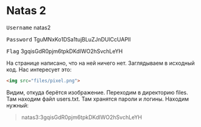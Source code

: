 # Natas 2
<kbd>Username</kbd> natas2

<kbd>Password</kbd> TguMNxKo1DSa1tujBLuZJnDUlCcUAPlI

<kbd>Flag</kbd> 3gqisGdR0pjm6tpkDKdIWO2hSvchLeYH

На странице написано, что на ней ничего нет. Заглядываем в исходный код. Нас интересует это:
```html
<img src="files/pixel.png">
```
Видим, откуда берётся изображение. Переходим в директорию files. Там находим файл users.txt. Там хранятся пароли и логины. Находим нужный:
>natas3:3gqisGdR0pjm6tpkDKdIWO2hSvchLeYH